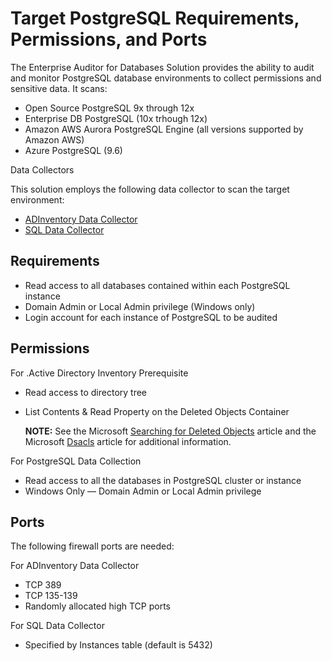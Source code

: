# Target PostgreSQL Requirements, Permissions, and Ports

The Enterprise Auditor for Databases Solution provides the ability to audit and monitor PostgreSQL
database environments to collect permissions and sensitive data. It scans:

- Open Source PostgreSQL 9x through 12x
- Enterprise DB PostgreSQL (10x trhough 12x)
- Amazon AWS Aurora PostgreSQL Engine (all versions supported by Amazon AWS)
- Azure PostgreSQL (9.6)

Data Collectors

This solution employs the following data collector to scan the target environment:

- [ADInventory Data Collector](/docs/accessanalyzer/11.6/admin/datacollector/adinventory/overview.md)
- [SQL Data Collector](/docs/accessanalyzer/11.6/admin/datacollector/sql/overview.md)

## Requirements

- Read access to all databases contained within each PostgreSQL instance
- Domain Admin or Local Admin privilege (Windows only)
- Login account for each instance of PostgreSQL to be audited

## Permissions

For .Active Directory Inventory Prerequisite

- Read access to directory tree
- List Contents & Read Property on the Deleted Objects Container

    **NOTE:** See the Microsoft
    [Searching for Deleted Objects](https://technet.microsoft.com/en-us/library/cc978013.aspx)
    article and the Microsoft
    [Dsacls](https://technet.microsoft.com/en-us/library/cc771151(v=ws.11).aspx) article for
    additional information.

For PostgreSQL Data Collection

- Read access to all the databases in PostgreSQL cluster or instance
- Windows Only — Domain Admin or Local Admin privilege

## Ports

The following firewall ports are needed:

For ADInventory Data Collector

- TCP 389
- TCP 135-139
- Randomly allocated high TCP ports

For SQL Data Collector

- Specified by Instances table (default is 5432)
